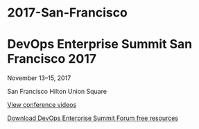 # 2017-San-Francisco
# DevOps Enterprise Summit San Francisco 2017
<p>November 13–15, 2017</p>
<p>San Francisco Hilton Union Square</p>

<a href="http://bit.ly/itrevvideos">View conference videos</a>

<a href="https://itrevolution.com/devops-books/">Download DevOps Enterprise Summit Forum free resources</a>
